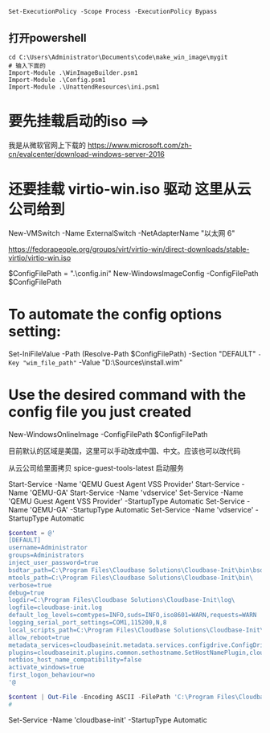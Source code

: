 
```
Set-ExecutionPolicy -Scope Process -ExecutionPolicy Bypass
```
## 打开powershell
```
cd C:\Users\Administrator\Documents\code\make_win_image\mygit
# 输入下面的
Import-Module .\WinImageBuilder.psm1
Import-Module .\Config.psm1
Import-Module .\UnattendResources\ini.psm1
```

# 要先挂载启动的iso  ==>
我是从微软官网上下载的 https://www.microsoft.com/zh-cn/evalcenter/download-windows-server-2016

# 还要挂载 virtio-win.iso 驱动 这里从云公司给到


New-VMSwitch -Name ExternalSwitch -NetAdapterName "以太网 6"

https://fedorapeople.org/groups/virt/virtio-win/direct-downloads/stable-virtio/virtio-win.iso





$ConfigFilePath = ".\config.ini"
New-WindowsImageConfig -ConfigFilePath $ConfigFilePath

# To automate the config options setting:
Set-IniFileValue -Path (Resolve-Path $ConfigFilePath) -Section "DEFAULT" `
                                      -Key "wim_file_path" `
                                      -Value "D:\Sources\install.wim"
# Use the desired command with the config file you just created

New-WindowsOnlineImage -ConfigFilePath $ConfigFilePath

目前默认的区域是美国，这里可以手动改成中国、中文。应该也可以改代码

从云公司给里面拷贝
spice-guest-tools-latest
启动服务

Start-Service -Name 'QEMU Guest Agent VSS Provider'
Start-Service -Name 'QEMU-GA'
Start-Service -Name 'vdservice'
Set-Service -Name 'QEMU Guest Agent VSS Provider' -StartupType Automatic
Set-Service -Name 'QEMU-GA' -StartupType Automatic
Set-Service -Name 'vdservice' -StartupType Automatic



```powershell
$content = @'
[DEFAULT]
username=Administrator
groups=Administrators
inject_user_password=true
bsdtar_path=C:\Program Files\Cloudbase Solutions\Cloudbase-Init\bin\bsdtar.exe
mtools_path=C:\Program Files\Cloudbase Solutions\Cloudbase-Init\bin\
verbose=true
debug=true
logdir=C:\Program Files\Cloudbase Solutions\Cloudbase-Init\log\
logfile=cloudbase-init.log
default_log_levels=comtypes=INFO,suds=INFO,iso8601=WARN,requests=WARN
logging_serial_port_settings=COM1,115200,N,8
local_scripts_path=C:\Program Files\Cloudbase Solutions\Cloudbase-Init\LocalScripts\
allow_reboot=true
metadata_services=cloudbaseinit.metadata.services.configdrive.ConfigDriveService,cloudbaseinit.metadata.services.httpservice.HttpService
plugins=cloudbaseinit.plugins.common.sethostname.SetHostNamePlugin,cloudbaseinit.plugins.common.networkconfig.NetworkConfigPlugin,cloudbaseinit.plugins.windows.extendvolumes.ExtendVolumesPlugin,cloudbaseinit.plugins.common.setuserpassword.SetUserPasswordPlugin,cloudbaseinit.plugins.common.localscripts.LocalScriptsPlugin,cloudbaseinit.plugins.common.userdata.UserDataPlugin
netbios_host_name_compatibility=false
activate_windows=true
first_logon_behaviour=no
'@

$content | Out-File -Encoding ASCII -FilePath 'C:\Program Files\Cloudbase Solutions\Cloudbase-Init\conf\cloudbase-init.conf'
#
```


Set-Service -Name 'cloudbase-init' -StartupType Automatic